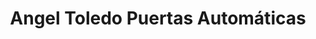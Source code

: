 ---
title: "Angel Toledo Puertas Automáticas"
url: /tomelloso/angel-toledo-puertas-automaticas/
shop: puertas
---